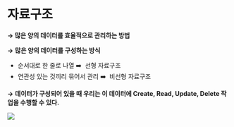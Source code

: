 # 자료구조
**→ 많은 양의 데이터를 효율적으로 관리하는 방법**

**→** **많은 양의 데이터를 구성하는 방식**

- 순서대로 한 줄로 나열  ➡️  선형 자료구조
- 연관성 있는 것끼리 묶어서 관리 ➡️  비선형 자료구조

**→** **데이터가 구성되어 있을 때 우리는 이 데이터에 Create, Read, Update, Delete 작업을 수행할 수 있다.**

![](https://ifh.cc/g/FZzrc9.jpg)
